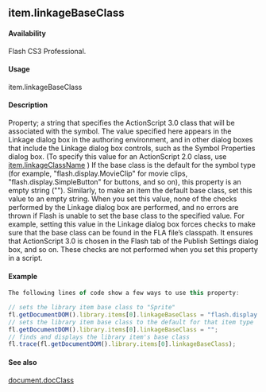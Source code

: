 ## item.linkageBaseClass

#### Availability

Flash CS3 Professional.

#### Usage

item.linkageBaseClass

#### Description

Property; a string that specifies the ActionScript 3.0 class that will be associated with the symbol. The value specified here appears in the Linkage dialog box in the authoring environment, and in other dialog boxes that include the Linkage dialog box controls, such as the Symbol Properties dialog box. (To specify this value for an ActionScript 2.0 class, use [item.linkageClassName](../Item_object/item6.md) )
If the base class is the default for the symbol type (for example, "flash.display.MovieClip" for movie clips, "flash.display.SimpleButton" for buttons, and so on), this property is an empty string (""). Similarly, to make an item the default base class, set this value to an empty string.
When you set this value, none of the checks performed by the Linkage dialog box are performed, and no errors are thrown if Flash is unable to set the base class to the specified value. For example, setting this value in the Linkage dialog box forces checks to make sure that the base class can be found in the FLA file’s classpath. It ensures that ActionScript
3.0 is chosen in the Flash tab of the Publish Settings dialog box, and so on. These checks are not performed when you set this property in a script.

#### Example

```javascript
The following lines of code show a few ways to use this property:

// sets the library item base class to "Sprite"
fl.getDocumentDOM().library.items[0].linkageBaseClass = "flash.display.Sprite";
// sets the library item base class to the default for that item type
fl.getDocumentDOM().library.items[0].linkageBaseClass = "";
// finds and displays the library item's base class
fl.trace(fl.getDocumentDOM().library.items[0].linkageBaseClass); 

```
#### See also

[document.docClass](../Document_object/docume52.md)

<span id="item.linkageClassName" class="anchor"></span>
